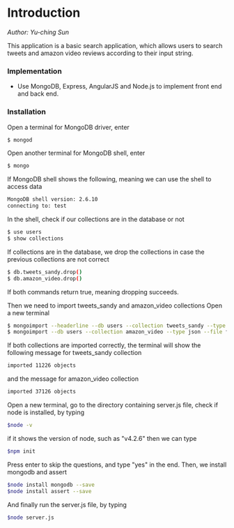 # Introduction 
_Author: Yu-ching Sun_

This application is a basic search application, which allows users to search tweets and amazon video reviews according to their input string. 

### Implementation

  - Use MongoDB, Express, AngularJS and Node.js to implement front end and back end.

### Installation
Open a terminal for MongoDB driver, enter
```sh
$ mongod
```
Open another terminal for MongoDB shell, enter
```sh
$ mongo
```

If MongoDB shell shows the following, 
meaning we can use the shell to access data
```sh
MongoDB shell version: 2.6.10
connecting to: test
```
In the shell, check if our collections are in the database or not
```sh
$ use users
$ show collections
```
If collections are in the database, we drop the collections
in case the previous collections are not correct
```sh
$ db.tweets_sandy.drop()
$ db.amazon_video.drop()
```
If both commands return true, meaning dropping succeeds. 

Then we need to import tweets_sandy and amazon_video collections
Open a new terminal
```sh
$ mongoimport --headerline --db users --collection tweets_sandy --type csv --file filepath/tweets_sandy.csv
$ mongoimport --db users --collection amazon_video --type json --file filepath/video.json
```
If both collections are imported correctly, 
the terminal will show the following message for tweets_sandy collection
```sh
imported 11226 objects
```
and the message for amazon_video collection
```sh
imported 37126 objects
```
Open a new terminal, go to the directory containing server.js file,
check if node is installed, by typing
```sh
$node -v
```

if it shows the version of node, such as "v4.2.6" then we can type
```sh
$npm init
```
Press enter to skip the questions, and type "yes" in the end.
Then, we install mongodb and assert
```sh
$node install mongodb --save
$node install assert --save
```
And finally run the server.js file, by typing
```sh
$node server.js
```
